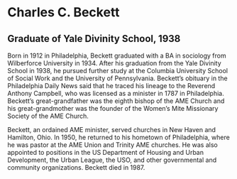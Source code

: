 # Charles C. Beckett
## Graduate of Yale Divinity School, 1938
Born in 1912 in Philadelphia, Beckett graduated with a BA in sociology from Wilberforce University in 1934. After his graduation from the Yale Divinity School in 1938, he pursued further study at the Columbia University School of Social Work and the University of Pennsylvania. Beckett’s obituary in the Philadelphia Daily News said that he traced his lineage to the Reverend Anthony Campbell, who was licensed as a minister in 1787 in Philadelphia. Beckett’s great-grandfather was the eighth bishop of the AME Church and his great-grandmother was the founder of the Women’s Mite Missionary Society of the AME Church. 

Beckett, an ordained AME minister, served churches in New Haven and Hamilton, Ohio. In 1950, he returned to his hometown of Philadelphia, where he was pastor at the AME Union and Trinity AME churches. He was also appointed to positions in the US Department of Housing and Urban Development, the Urban League, the USO, and other governmental and community organizations. Beckett died in 1987.
